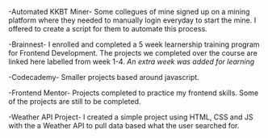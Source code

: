 -Automated KKBT Miner-
Some collegues of mine signed up on a mining platform where they needed to manually 
login everyday to start the mine. I offered to create a script for them to automate this process.

-Brainnest-
I enrolled and completed a 5 week learnership training program for Frontend Development.
The projects we completed over the course are linked here labelled from week 1-4.
*An extra week was added for learning*

-Codecademy-
Smaller projects based around javascript.

-Frontend Mentor-
Projects completed to practice my frontend skills. Some of the projects are still to be completed.

-Weather API Project-
I created a simple project using HTML, CSS and JS with the a Weather API to pull data based what the user searched for.
